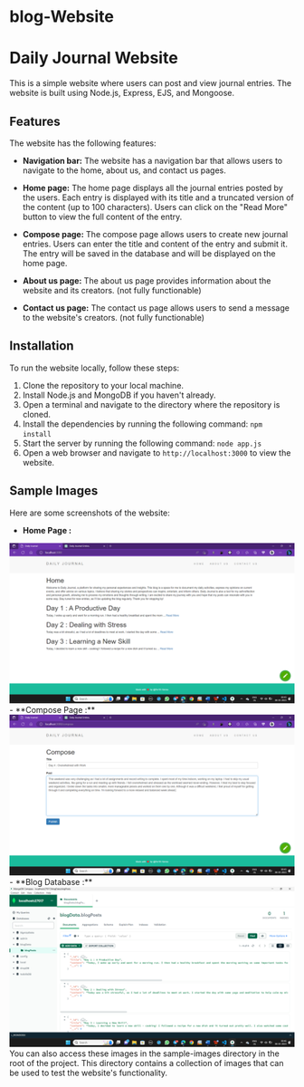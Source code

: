 # blog-Website
# Daily Journal Website

This is a simple website where users can post and view journal entries. The website is built using Node.js, Express, EJS, and Mongoose.

## Features

The website has the following features:

- **Navigation bar:** The website has a navigation bar that allows users to navigate to the home, about us, and contact us pages.

- **Home page:** The home page displays all the journal entries posted by the users. Each entry is displayed with its title and a truncated version of the content (up to 100 characters). Users can click on the "Read More" button to view the full content of the entry.

- **Compose page:** The compose page allows users to create new journal entries. Users can enter the title and content of the entry and submit it. The entry will be saved in the database and will be displayed on the home page.

- **About us page:** The about us page provides information about the website and its creators. (not fully functionable)

- **Contact us page:** The contact us page allows users to send a message to the website's creators. (not fully functionable)

## Installation

To run the website locally, follow these steps:

1. Clone the repository to your local machine.
2. Install Node.js and MongoDB if you haven't already.
3. Open a terminal and navigate to the directory where the repository is cloned.
4. Install the dependencies by running the following command: `npm install`
5. Start the server by running the following command: `node app.js`
6. Open a web browser and navigate to `http://localhost:3000` to view the website.

## Sample Images
Here are some screenshots of the website:

- **Home Page :**
<img src="https://github.com/Revanth-Varma/blog-Website/blob/76e10ab3ff3a77a75cd468094c2d76cf09ef58bf/Sample%20Images/Home%20Page.png" alt="home">
- **Compose Page :**
<img src="https://github.com/Revanth-Varma/blog-Website/blob/76e10ab3ff3a77a75cd468094c2d76cf09ef58bf/Sample%20Images/Compose%20Page.png" alt="compose">
- **Blog Database :**
<img src="https://github.com/Revanth-Varma/blog-Website/blob/76e10ab3ff3a77a75cd468094c2d76cf09ef58bf/Sample%20Images/blogDatabase.png" alt="database">
You can also access these images in the sample-images directory in the root of the project. This directory contains a collection of images that can be used to test the website's functionality.
